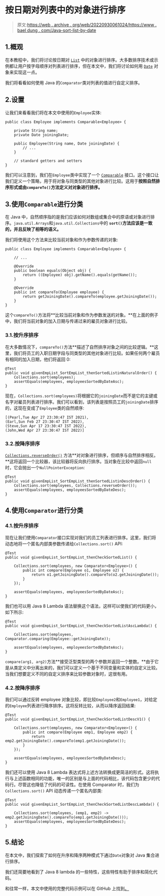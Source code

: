 # 按日期对列表中的对象进行排序

> 原文:[https://web . archive . org/web/20220930061024/https://www . bael dung . com/Java-sort-list-by-date](https://web.archive.org/web/20220930061024/https://www.baeldung.com/java-sort-list-by-date)

## 1.概观

在本教程中，我们将讨论按日期对 [`List`](/web/20220706232727/https://www.baeldung.com/java-collections) 中的对象进行排序。大多数排序技术或示例都让用户按字母顺序对列表进行排序，但在本文中，我们将讨论如何用 [`Date`](/web/20220706232727/https://www.baeldung.com/java-8-date-time-intro) 对象来实现这一点。

我们将看看如何使用 Java 的`Comparator`类对列表的值进行自定义排序。

## 2.设置

让我们来看看我们将在本文中使用的`Employee`实体:

```
public class Employee implements Comparable<Employee> {

    private String name;
    private Date joiningDate;

    public Employee(String name, Date joiningDate) {
        // ...
    }

    // standard getters and setters
}
```

我们可以注意到，我们在`Employee`类中实现了一个 [`Comparable`](/web/20220706232727/https://www.baeldung.com/java-comparator-comparable) 接口。这个接口让我们定义一个策略，用于将对象与同类型的其他对象进行比较。这用于**按照自然排序形式或由`compareTo()`方法定义对对象进行排序。**

## 3.使用`Comparable`进行分类

在 Java 中，自然顺序指的是我们应该如何对数组或集合中的原语或对象进行排序。`java.util.Arrays`和`java.util.Collections`中的 **`sort()`方法应该是一致的，并且反映了相等的语义。**

我们将使用这个方法来比较当前对象和作为参数传递的对象:

```
public class Employee implements Comparable<Employee> {

    // ...

    @Override
    public boolean equals(Object obj) {
        return ((Employee) obj).getName().equals(getName());
    }

    @Override
    public int compareTo(Employee employee) {
        return getJoiningDate().compareTo(employee.getJoiningDate());
    }
}
```

这个`compareTo()`方法将**比较当前对象和作为参数发送的对象。**在上面的例子中，我们将当前对象的加入日期与传递过来的雇员对象进行比较。

### 3.1.按升序排序

在大多数情况下，`compareTo()`方法**描述了自然排序对象之间的比较逻辑。**这里，我们将员工的入职日期字段与同类型的其他对象进行比较。如果任何两个雇员有相同的加入日期，他们将返回 0:

```
@Test
public void givenEmpList_SortEmpList_thenSortedListinNaturalOrder() {
    Collections.sort(employees);
    assertEquals(employees, employeesSortedByDateAsc);
}
```

现在，`Collections.sort(employees)`将根据它的`joiningDate`而不是它的主键或名字对雇员列表进行排序。我们可以看到，该列表是按照员工的`joiningDate`排序的，这现在变成了`Employee`类的自然顺序:

```
[(Pearl,Tue Apr 27 23:30:47 IST 2021),
(Earl,Sun Feb 27 23:30:47 IST 2022),
(Steve,Sun Apr 17 23:30:47 IST 2022),
(John,Wed Apr 27 23:30:47 IST 2022)]
```

### 3.2.按降序排序

[`Collections.reverseOrder()`](https://web.archive.org/web/20220706232727/https://docs.oracle.com/en/java/javase/11/docs/api/java.base/java/util/Comparator.html#reverseOrder()) 方法**对对象进行排序，但顺序与自然排序相反。**这将返回一个比较器，该比较器将反向执行排序。当对象在比较中返回`null`时，它会抛出一个`NullPointerException`:

```
@Test
public void givenEmpList_SortEmpList_thenSortedListinDescOrder() {
    Collections.sort(employees, Collections.reverseOrder());
    assertEquals(employees, employeesSortedByDateDesc);
}
```

## 4.使用`Comparator`进行分类

### 4.1.按升序排序

现在让我们使用`Comparator`接口实现对我们的员工列表进行排序。这里，我们将动态地将一个匿名内部类参数传递给`Collections.sort()` API:

```
@Test
public void givenEmpList_SortEmpList_thenCheckSortedList() {

    Collections.sort(employees, new Comparator<Employee>() {
        public int compare(Employee o1, Employee o2) {
            return o1.getJoiningDate().compareTo(o2.getJoiningDate());
        }
    });

    assertEquals(employees, employeesSortedByDateAsc);
}
```

我们也可以用 Java 8 Lambda 语法替换这个语法，这样可以使我们的代码更小，如下所示:

```
@Test
public void givenEmpList_SortEmpList_thenCheckSortedListAscLambda() {

    Collections.sort(employees, Comparator.comparing(Employee::getJoiningDate));

    assertEquals(employees, employeesSortedByDateAsc);
}
```

`compare(arg1, arg2)`方法**接受泛型类型的两个参数并返回一个整数。**由于它是从类定义中分离出来的，我们可以定义一个基于不同变量和实体的自定义比较。当我们想要定义不同的自定义排序来比较参数对象时，这很有用。

### 4.2.按降序排序

我们可以通过反转 employee 对象比较，即比较`Employee2`和`Employee1`，对给定的`Employee`列表进行降序排序。这将反转比较，从而以降序返回结果:

```
@Test
public void givenEmpList_SortEmpList_thenCheckSortedListDescV1() {

    Collections.sort(employees, new Comparator<Employee>() {
        public int compare(Employee emp1, Employee emp2) {
            return emp2.getJoiningDate().compareTo(emp1.getJoiningDate());
        }
    });

    assertEquals(employees, employeesSortedByDateDesc);
}
```

我们还可以使用 Java 8 Lambda 表达式将上述方法转换成更简洁的形式。这将执行与上述函数相同的功能，唯一的区别是与上面的代码相比，该代码包含更少的代码行。尽管这也降低了代码的可读性。在使用 Comparator 时，我们为`Collections.sort()` API 动态传递一个匿名内部类:

```
@Test
public void givenEmpList_SortEmpList_thenCheckSortedListDescLambda() {

    Collections.sort(employees, (emp1, emp2) -> emp2.getJoiningDate().compareTo(emp1.getJoiningDate()));
    assertEquals(employees, employeesSortedByDateDesc);
}
```

## 5.结论

在本文中，我们探索了如何在升序和降序两种模式下通过`Date`对象对 Java 集合进行排序。

我们还简要地看到了 Java 8 lambda 的一些特性，这些特性有助于排序和简化代码。

和往常一样，本文中使用的完整代码示例可以在 GitHub 上找到[。](https://web.archive.org/web/20220706232727/https://github.com/eugenp/tutorials/tree/master/core-java-modules/core-java-collections-4)